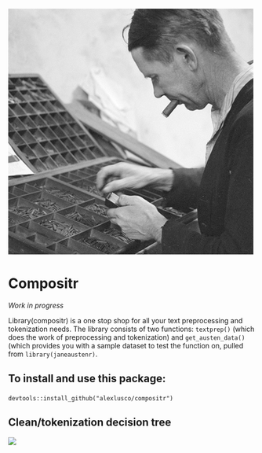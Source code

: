![](https://github.com/alexlusco/compositr/blob/master/compositor.jpg)

# Compositr

*Work in progress*

Library(compositr) is a one stop shop for all your text preprocessing and tokenization needs. The library consists of two functions: ```textprep()``` (which does the work of preprocessing and tokenization) and ```get_austen_data()``` (which provides you with a sample dataset to test the function on, pulled from ```library(janeaustenr)```. 

## To install and use this package:
```devtools::install_github("alexlusco/compositr")```

## Clean/tokenization decision tree
![](https://github.com/alexlusco/compositr/blob/master/compositr_decision_tree.png)